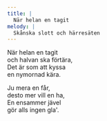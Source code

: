 ```yaml
---
title: |
  När helan en tagit
melody: |
  Skånska slott och härresäten
---
```

När helan en tagit   
och halvan ska förtära,   
Det är som att kyssa   
en nymornad kära. 

Ju mera en får,   
desto mer vill en ha,   
En ensammer jävel   
gör alls ingen gla'.
